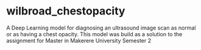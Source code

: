 # wilbroad_chestopacity
A Deep Learning model for diagnosing an ultrasound image scan as normal or as having a chest opacity. This model was build as a solution to the assignment for Master in Makerere University Semester 2
